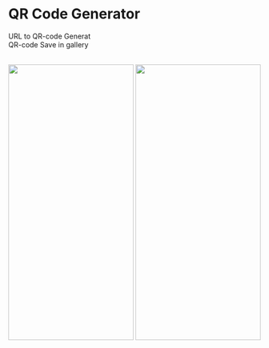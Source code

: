 # QR Code Generator

URL to QR-code Generat<br>
QR-code Save in gallery<br><br>

<p>
  <img src="https://github.com/user-attachments/assets/40bc83ad-236c-416c-ad80-e403a2ace57d" width="250" height="550">
  <img src="https://github.com/user-attachments/assets/a16391a9-4812-4d29-85ad-47d229dddbc5" width="250" height="550">
</p>
